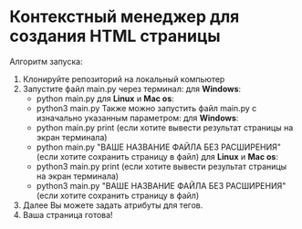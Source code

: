# Контекстный менеджер для создания HTML страницы

Алгоритм запуска:
  1. Клонируйте репозиторий на локальный компьютер
  2. Запустите файл main.py через терминал:
    для **Windows**:
      - python main.py
    для **Linux** и **Mac os**:
      - python3 main.py 
   Также можно запустить файл main.py с изначально указанным параметром:
      для **Windows**:
      - python main.py print (если хотите вывести результат страницы на экран терминала)
      - python main.py "ВАШЕ НАЗВАНИЕ ФАЙЛА БЕЗ РАСШИРЕНИЯ" (если хотите сохранить страницу в файл)
    для **Linux** и **Mac os**:
      - python3 main.py print (если хотите вывести результат страницы на экран терминала)
      - python3 main.py "ВАШЕ НАЗВАНИЕ ФАЙЛА БЕЗ РАСШИРЕНИЯ" (если хотите сохранить страницу в файл)   
  3. Далее Вы можете задать атрибуты для тегов.
  4. Ваша страница готова!
